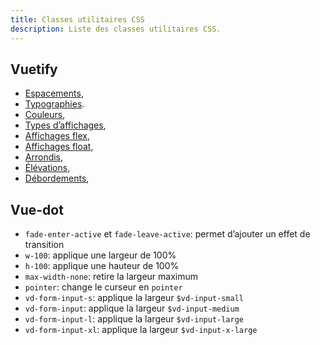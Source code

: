 ```yaml
---
title: Classes utilitaires CSS
description: Liste des classes utilitaires CSS.
---
```


## Vuetify

-  [Espacements](https://vuetifyjs.com/en/styles/spacing/),
-  [Typographies](https://vuetifyjs.com/en/styles/text-and-typography/).
-  [Couleurs](https://vuetifyjs.com/en/styles/colors/),
-  [Types d’affichages](https://vuetifyjs.com/en/styles/display/),
-  [Affichages flex](https://vuetifyjs.com/en/styles/flex/),
-  [Affichages float](https://vuetifyjs.com/en/styles/float/),
-  [Arrondis](https://vuetifyjs.com/en/styles/border-radius/),
-  [Élévations](https://vuetifyjs.com/en/styles/display/),
-  [Débordements](https://vuetifyjs.com/en/styles/overflow/),

## Vue-dot

- `fade-enter-active` et `fade-leave-active`: permet d’ajouter un effet de transition
- `w-100`: applique une largeur de 100%
- `h-100`: applique une hauteur de 100%
- `max-width-none`: retire la largeur maximum
- `pointer`: change le curseur en `pointer`
- `vd-form-input-s`: applique la largeur `$vd-input-small`
- `vd-form-input`: applique la largeur `$vd-input-medium`
- `vd-form-input-l`: applique la largeur `$vd-input-large`
- `vd-form-input-xl`: applique la largeur `$vd-input-x-large`
